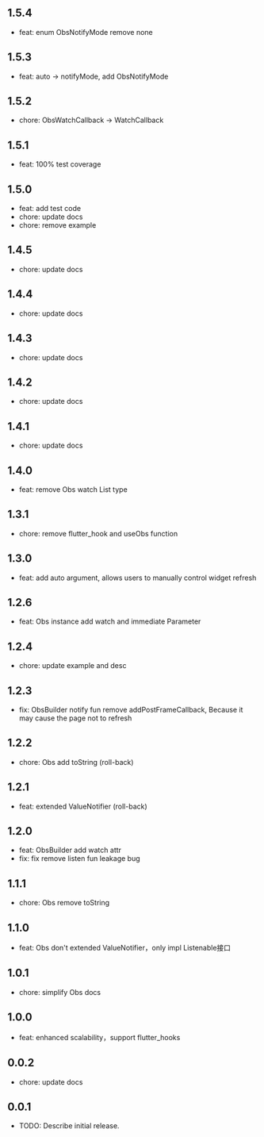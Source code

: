 ## 1.5.4

* feat: enum ObsNotifyMode remove none

## 1.5.3

* feat: auto -> notifyMode, add ObsNotifyMode

## 1.5.2

* chore: ObsWatchCallback -> WatchCallback

## 1.5.1

* feat: 100% test coverage

## 1.5.0

* feat: add test code
* chore: update docs
* chore: remove example

## 1.4.5

* chore: update docs

## 1.4.4

* chore: update docs

## 1.4.3

* chore: update docs

## 1.4.2

* chore: update docs

## 1.4.1

* chore: update docs

## 1.4.0

* feat: remove Obs watch List type

## 1.3.1

* chore: remove flutter_hook and useObs function

## 1.3.0

* feat: add auto argument, allows users to manually control widget refresh

## 1.2.6

* feat: Obs instance add watch and immediate Parameter

## 1.2.4

* chore: update example and desc

## 1.2.3

* fix: ObsBuilder notify fun remove addPostFrameCallback, Because it may cause the page not to
  refresh

## 1.2.2

* chore: Obs add toString (roll-back)

## 1.2.1

* feat: extended ValueNotifier (roll-back)

## 1.2.0

* feat: ObsBuilder add watch attr
* fix: fix remove listen fun leakage bug

## 1.1.1

* chore: Obs remove toString

## 1.1.0

* feat: Obs don't extended ValueNotifier，only impl Listenable接口

## 1.0.1

* chore: simplify Obs docs

## 1.0.0

* feat: enhanced scalability，support flutter_hooks

## 0.0.2

* chore: update docs

## 0.0.1

* TODO: Describe initial release.
